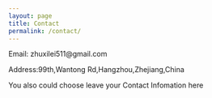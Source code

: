 ```yaml
---
layout: page
title: Contact
permalink: /contact/
---
```

<p>Email: zhuxilei511@gmail.com</p>
<p>Address:99th,Wantong Rd,Hangzhou,Zhejiang,China</p>

<p>You also could choose leave your Contact Infomation here</p>
<div id="container"></div>
<link rel="stylesheet" href="https://imsun.github.io/gitment/style/default.css">
<script src="https://imsun.github.io/gitment/dist/gitment.browser.js"></script>
<script>
    var gitment = new Gitment({
        id: '页面 ID', // 可选。这个选项不写（不是留空），默认为 location.href
        owner: 'zhuxilei',
        repo: 'Wind-Energy',
        oauth: {
            client_id: 'ca60c87940e9bd089883',
            client_secret: 'ac1fd5f2972a029871cb4632e3968533b27499e9',
        },
     });
    gitment.render('container'); //container为你要显示评论的id
</script>
